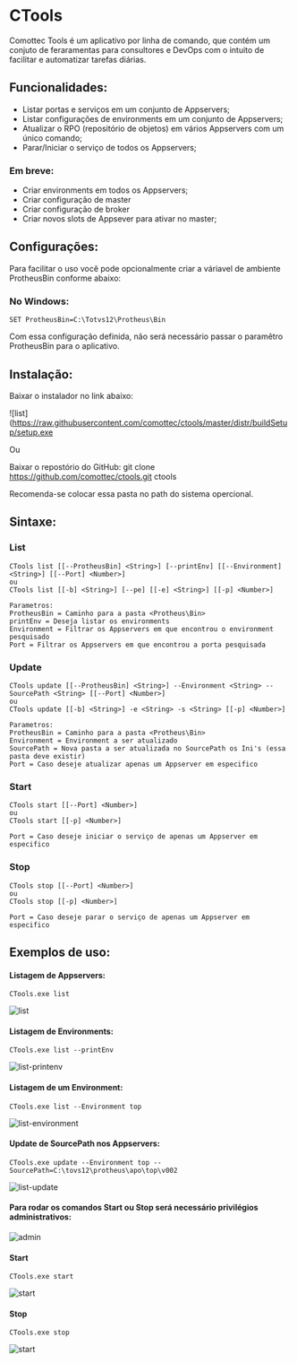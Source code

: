 # CTools

Comottec Tools é um aplicativo por linha de comando, que contém um conjuto de feraramentas para consultores e DevOps com o intuito de facilitar e automatizar tarefas diárias.

## Funcionalidades:
* Listar portas e serviços em um conjunto de Appservers;
* Listar configurações de environments em um conjunto de Appservers;
* Atualizar o RPO (repositório de objetos) em vários Appservers com um único comando;
* Parar/Iniciar o serviço de todos os Appservers;

### Em breve:
* Criar environments em todos os Appservers;
* Criar configuração de master 
* Criar configuração de broker
* Criar novos slots de Appsever para ativar no master;

## Configurações:

Para facilitar o uso você pode opcionalmente criar a váriavel de ambiente ProtheusBin conforme abaixo:

### No Windows:
    SET ProtheusBin=C:\Totvs12\Protheus\Bin

Com essa configuração definida, não será necessário passar o paramêtro ProtheusBin para o aplicativo.

## Instalação:

Baixar o instalador no link abaixo:

![list](https://raw.githubusercontent.com/comottec/ctools/master/distr/buildSetup/setup.exe

Ou

Baixar o repostório do GitHub: git clone https://github.com/comottec/ctools.git ctools

Recomenda-se colocar essa pasta no path do sistema opercional.

## Sintaxe:

### List
    CTools list [[--ProtheusBin] <String>] [--printEnv] [[--Environment] <String>] [[--Port] <Number>]
    ou
    CTools list [[-b] <String>] [--pe] [[-e] <String>] [[-p] <Number>]
    
    Parametros:
    ProtheusBin = Caminho para a pasta <Protheus\Bin>
    printEnv = Deseja listar os environments
    Environment = Filtrar os Appservers em que encontrou o environment pesquisado
    Port = Filtrar os Appservers em que encontrou a porta pesquisada

### Update
    CTools update [[--ProtheusBin] <String>] --Environment <String> --SourcePath <String> [[--Port] <Number>] 
    ou
    CTools update [[-b] <String>] -e <String> -s <String> [[-p] <Number>] 

    Parametros:
    ProtheusBin = Caminho para a pasta <Protheus\Bin>
    Environment = Environment a ser atualizado
    SourcePath = Nova pasta a ser atualizada no SourcePath os Ini's (essa pasta deve existir)
    Port = Caso deseje atualizar apenas um Appserver em especifico

### Start
    CTools start [[--Port] <Number>]
    ou
    CTools start [[-p] <Number>]

    Port = Caso deseje iniciar o serviço de apenas um Appserver em especifico

### Stop
    CTools stop [[--Port] <Number>]
    ou
    CTools stop [[-p] <Number>]

    Port = Caso deseje parar o serviço de apenas um Appserver em especifico

## Exemplos de uso:

#### Listagem de Appservers:
    CTools.exe list  
![list](https://raw.githubusercontent.com/comottec/ctools/master/imagens/ctools-list.png)

#### Listagem de Environments:
    CTools.exe list --printEnv
![list-printenv](https://raw.githubusercontent.com/comottec/ctools/master/imagens/ctools-list-printenv.png)

#### Listagem de um Environment:
    CTools.exe list --Environment top
![list-environment](https://raw.githubusercontent.com/comottec/ctools/master/imagens/ctools-list-environment.png)

#### Update de SourcePath nos Appservers:
    CTools.exe update --Environment top --SourcePath=C:\tovs12\protheus\apo\top\v002
![list-update](https://raw.githubusercontent.com/comottec/ctools/master/imagens/ctools-update.png)

#### Para rodar os comandos Start ou Stop será necessário privilégios administrativos:
![admin](https://raw.githubusercontent.com/comottec/ctools/master/imagens/ctools-privilegies.png)

#### Start
    CTools.exe start
![start](https://raw.githubusercontent.com/comottec/ctools/master/imagens/ctools-start.png)

#### Stop
    CTools.exe stop
![start](https://raw.githubusercontent.com/comottec/ctools/master/imagens/ctools-stop.png)
